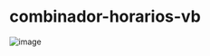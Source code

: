 # combinador-horarios-vb
![image](https://user-images.githubusercontent.com/84242801/166622604-f33a2037-933f-4aa7-a451-63d466f8c77a.png)
